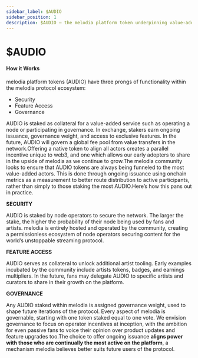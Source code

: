 ```yaml
---
sidebar_label: $AUDIO
sidebar_position: 1
description: $AUDIO — the melodia platform token underpinning value-added actions in melodia
---
```


# $AUDIO

#### How it Works

melodia platform tokens \(AUDIO\) have three prongs of functionality within the melodia protocol ecosystem:

- Security
- Feature Access
- Governance

AUDIO is staked as collateral for a value-added service such as operating a node or participating in governance. In exchange, stakers earn ongoing issuance, governance weight, and access to exclusive features. In the future, AUDIO will govern a global fee pool from value transfers in the network.Offering a native token to align all actors creates a parallel incentive unique to web3, and one which allows our early adopters to share in the upside of melodia as we continue to grow.The melodia community looks to ensure that AUDIO tokens are always being funneled to the most value-added actors. This is done through ongoing issuance using onchain metrics as a measurement to better route distribution to active participants, rather than simply to those staking the most AUDIO.Here’s how this pans out in practice.

**SECURITY**

AUDIO is staked by node operators to secure the network. The larger the stake, the higher the probability of their node being used by fans and artists. melodia is entirely hosted and operated by the community, creating a permissionless ecosystem of node operators securing content for the world’s unstoppable streaming protocol.

**FEATURE ACCESS**

AUDIO serves as collateral to unlock additional artist tooling. Early examples incubated by the community include artists tokens, badges, and earnings multipliers. In the future, fans may delegate AUDIO to specific artists and curators to share in their growth on the platform.

**GOVERNANCE**

Any AUDIO staked within melodia is assigned governance weight, used to shape future iterations of the protocol. Every aspect of melodia is governable, starting with one token staked equal to one vote. We envision governance to focus on operator incentives at inception, with the ambition for even passive fans to voice their opinion over product updates and feature upgrades too.The choice to offer ongoing issuance **aligns power with those who are continually the most active on the platform**, a mechanism melodia believes better suits future users of the protocol.
